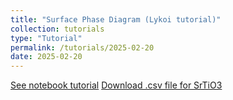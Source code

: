```yaml
---
title: "Surface Phase Diagram (Lykoi tutorial)"
collection: tutorials
type: "Tutorial"
permalink: /tutorials/2025-02-20
date: 2025-02-20
---
```


[See notebook tutorial](http://CifLord.github.io/files/notebooks/surface_phase_diagram.html)
<a href="http://CifLord.github.io/tutorial_ipynb/SrTiO3001_surface_energy.csv" download="SrTiO3001_surface_energy.csv"> Download .csv file for SrTiO3 </a>